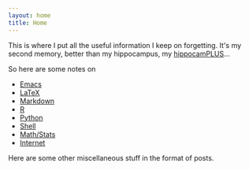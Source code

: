 ```yaml
---
layout: home
title: Home
---
```


This is where I put all the useful information I keep on forgetting. It's my second memory, better than my hippocampus, my [hippocamPLUS](public/chandler-lol.gif)...

So here are some notes on

+ [Emacs](emacs)
+ [LaTeX](latex)
+ [Markdown](md)
+ [R](r)
+ [Python](python)
+ [Shell](shell)
+ [Math/Stats](math)
+ [Internet](internet)

Here are some other miscellaneous stuff in the format of posts.
